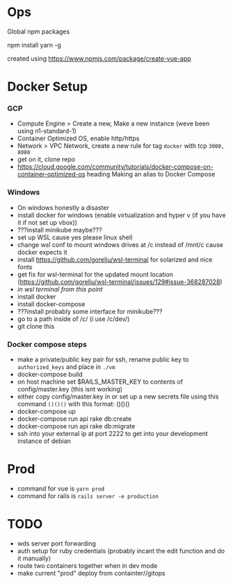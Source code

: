 # Ops
Global npm packages

npm install yarn -g

created using https://www.npmjs.com/package/create-vue-app

# Docker Setup

### GCP
- Compute Engine > Create a new,  Make a new instance (weve been using n1-standard-1)
- Container Optimized OS, enable http/https
- Network > VPC Network, create a new rule for tag `docker` with tcp `3000, 8080`
- get on it, clone repo
- https://cloud.google.com/community/tutorials/docker-compose-on-container-optimized-os heading Making an alias to Docker Compose


### Windows
- On windows honestly a disaster
- install docker for windows (enable virtualization and hyper v (if you have it if not set up vbox))
- ???install minikube maybe???
- set up WSL cause yes please linux shell
- change wsl conf to mount windows drives at /c instead of /mnt/c cause docker expects it
- install https://github.com/goreliu/wsl-terminal for solarized and nice fonts
- get fix for wsl-terminal for the updated mount location (https://github.com/goreliu/wsl-terminal/issues/129#issue-368287028)
- *in wsl terminal from this point*
- install docker
- install docker-compose
- ???install probably some interface for minikube???
- go to a path inside of /c/ (i use /c/dev/)
- git clone this

### Docker compose steps
- make a private/public key pair for ssh, rename public key to `authorized_keys` and place in `./vm`
- docker-compose build
- on host machine set $RAILS_MASTER_KEY to contents of config/master.key (this isnt working)
- either copy config/master.key in or set up a new secrets file using this command `()()()` with this format: ()()()
- docker-compose up
- docker-compose run api rake db:create
- docker-compose run api rake db:migrate
- ssh into your external ip at port 2222 to get into your development instance of debian

# Prod

- command for vue is `yarn prod`
- command for rails is `rails server -e production`

# TODO

- wds server port forwarding
- auth setup for ruby credentials (probably incant the edit function and do it manually)
- route two containers together when in dev mode
- make current "prod" deploy from containter//gitops
